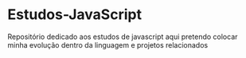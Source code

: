 # Estudos-JavaScript
Repositório dedicado aos estudos de javascript aqui pretendo colocar minha evolução dentro da linguagem e projetos relacionados
